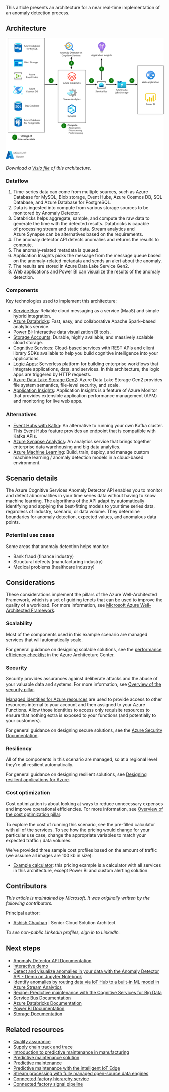 This article presents an architecture for a near real-time implementation of an anomaly detection process.

## Architecture

![Diagram of the anomaly detector process architecture.](../media/anomaly-detector.png)

*Download a [Visio file](https://arch-center.azureedge.net/anomaly-detector-process.vsdx) of this architecture.*

### Dataflow

1. Time-series data can come from multiple sources, such as Azure Database for MySQL, Blob storage, Event Hubs, Azure Cosmos DB, SQL Database, and Azure Database for PostgreSQL.
1. Data is ingested into compute from various storage sources to be monitored by Anomaly Detector.
1. Databricks helps aggregate, sample, and compute the raw data to generate the time with the detected results. Databricks is capable of processing stream and static data. Stream analytics and Azure Synapse can be alternatives based on the requirements.
1. The anomaly detector API detects anomalies and returns the results to compute.
1. The anomaly-related metadata is queued.
1. Application Insights picks the message from the message queue based on the anomaly-related metadata and sends an alert about the anomaly.
1. The results are stored in Azure Data Lake Service Gen2.
1. Web applications and Power BI can visualize the results of the anomaly detection.

### Components

Key technologies used to implement this architecture:

* [Service Bus](https://azure.microsoft.com/services/service-bus): Reliable cloud messaging as a service (MaaS) and simple hybrid integration.
* [Azure Databricks](https://azure.microsoft.com/services/databricks): Fast, easy, and collaborative Apache Spark–based analytics service.
* [Power BI](https://powerbi.microsoft.com): Interactive data visualization BI tools.
* [Storage Accounts](https://azure.microsoft.com/services/storage): Durable, highly available, and massively scalable cloud storage.
* [Cognitive Services](/azure/cognitive-services): Cloud-based services with REST APIs and client library SDKs available to help you build cognitive intelligence into your applications.
* [Logic Apps][logic-apps]: Serverless platform for building enterprise workflows that integrate applications, data, and services. In this architecture, the logic apps are triggered by HTTP requests.
* [Azure Data Lake Storage Gen2](https://azure.microsoft.com/services/storage/data-lake-storage): Azure Data Lake Storage Gen2 provides file system semantics, file-level security, and scale.
* [Application Insights](/azure/azure-monitor/app/app-insights-overview): Application Insights is a feature of Azure Monitor that provides extensible application performance management (APM) and monitoring for live web apps.

### Alternatives

* [Event Hubs with Kafka][event-hubs]: An alternative to running your own Kafka cluster. This Event Hubs feature provides an endpoint that is compatible with Kafka APIs.
* [Azure Synapse Analytics][synapse-analytics]: An analytics service that brings together enterprise data warehousing and big data analytics.
* [Azure Machine Learning](/azure/machine-learning): Build, train, deploy, and manage custom machine learning / anomaly detection models in a cloud-based environment.

## Scenario details

The Azure Cognitive Services Anomaly Detector API enables you to monitor and detect abnormalities in your time series data without having to know machine learning. The algorithms of the API adapt by automatically identifying and applying the best-fitting models to your time series data, regardless of industry, scenario, or data volume. They determine boundaries for anomaly detection, expected values, and anomalous data points. 

### Potential use cases

Some areas that anomaly detection helps monitor:

* Bank fraud (finance industry)
* Structural defects (manufacturing industry)
* Medical problems (healthcare industry)

## Considerations

These considerations implement the pillars of the Azure Well-Architected Framework, which is a set of guiding tenets that can be used to improve the quality of a workload. For more information, see [Microsoft Azure Well-Architected Framework](/azure/architecture/framework).

### Scalability

Most of the components used in this example scenario are managed services that will automatically scale.

For general guidance on designing scalable solutions, see the [performance efficiency checklist][scalability] in the Azure Architecture Center.

### Security

Security provides assurances against deliberate attacks and the abuse of your valuable data and systems. For more information, see [Overview of the security pillar](/azure/architecture/framework/security/overview).

[Managed identities for Azure resources][msi] are used to provide access to other resources internal to your account and then assigned to your Azure Functions. Allow those identities to access only requisite resources to ensure that nothing extra is exposed to your functions (and potentially to your customers).

For general guidance on designing secure solutions, see the [Azure Security Documentation][security].

### Resiliency

All of the components in this scenario are managed, so at a regional level they're all resilient automatically.

For general guidance on designing resilient solutions, see [Designing resilient applications for Azure][resiliency].

### Cost optimization

Cost optimization is about looking at ways to reduce unnecessary expenses and improve operational efficiencies. For more information, see [Overview of the cost optimization pillar](/azure/architecture/framework/cost/overview).

To explore the cost of running this scenario, see the pre-filled calculator with all of the services. To see how the pricing would change for your particular use case, change the appropriate variables to match your expected traffic / data volumes.

We've provided three sample cost profiles based on the amount of traffic (we assume all images are 100 kb in size):

* [Example calculator][example-pricing]: this pricing example is a calculator with all services in this architecture, except Power BI and custom alerting solution.

## Contributors

*This article is maintained by Microsoft. It was originally written by the following contributors.* 

Principal author:

 - [Ashish Chauhan](https://www.linkedin.com/in/a69171115/) | Senior Cloud Solution Architect
 
*To see non-public LinkedIn profiles, sign in to LinkedIn.*

## Next steps

* [Anomaly Detector API Documentation](/azure/cognitive-services/anomaly-detector)
* [Interactive demo](https://algoevaluation.azurewebsites.net/#/)
* [Detect and visualize anomalies in your data with the Anomaly Detector API - Demo on Jupyter Notebook](https://github.com/Azure-Samples/AnomalyDetector/tree/master/ipython-notebook)
* [Identify anomalies by routing data via IoT Hub to a built-in ML model in Azure Stream Analytics](/training/modules/data-anomaly-detection-using-azure-iot-hub)
* [Recipe: Predictive maintenance with the Cognitive Services for Big Data](/azure/cognitive-services/big-data/recipes/anomaly-detection)
* [Service Bus Documentation](/azure/service-bus)
* [Azure Databricks Documentation](/azure/azure-databricks)
* [Power BI Documentation](/power-bi)
* [Storage Documentation](/azure/storage)

## Related resources

* [Quality assurance](/azure/architecture/solution-ideas/articles/quality-assurance)
* [Supply chain track and trace](/azure/architecture/solution-ideas/articles/supply-chain-track-and-trace)
* [Introduction to predictive maintenance in manufacturing](/azure/architecture/industries/manufacturing/predictive-maintenance-overview)
* [Predictive maintenance solution](/azure/architecture/industries/manufacturing/predictive-maintenance-solution)
* [Predictive maintenance](/azure/architecture/solution-ideas/articles/predictive-maintenance)
* [Predictive maintenance with the intelligent IoT Edge](/azure/architecture/example-scenario/predictive-maintenance/iot-predictive-maintenance)
* [Stream processing with fully managed open-source data engines](/azure/architecture/example-scenario/data/open-source-data-engine-stream-processing)
* [Connected factory hierarchy service](/azure/architecture/solution-ideas/articles/connected-factory-hierarchy-service)
* [Connected factory signal pipeline](/azure/architecture/example-scenario/iot/connected-factory-signal-pipeline)

<!-- Links -->
[Event Grid]: https://azure.microsoft.com/services/event-grid
[synapse-analytics]: /azure/sql-data-warehouse
[event-hubs]: /azure/event-hubs/event-hubs-for-kafka-ecosystem-overview
[architecture]: ./media/architecture-intelligent-apps-image-processing.png
[example-pricing]: https://azure.com/e/48cc24e76c914ecf8fafec1fed0e0e14
[serverless]: /training/paths/create-serverless-applications
[cv-categories]: /azure/cognitive-services/computer-vision/category-taxonomy
[resiliency]: /azure/architecture/framework/resiliency/principles
[security]: /azure/security
[scalability]: /azure/architecture/framework/scalability/performance-efficiency
[functions-best-practices]: /azure/azure-functions/functions-best-practices
[msi]: /azure/app-service/app-service-managed-service-identity
[logic-apps]: /azure/logic-apps/logic-apps-overview
[logic-apps-connectors]: /azure/connectors/apis-list
